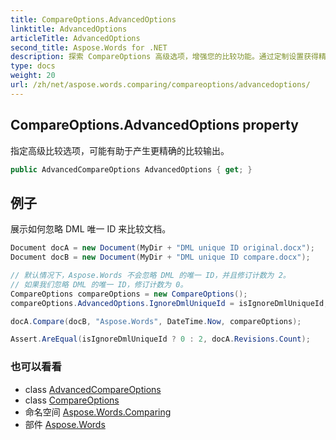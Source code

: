```yaml
---
title: CompareOptions.AdvancedOptions
linktitle: AdvancedOptions
articleTitle: AdvancedOptions
second_title: Aspose.Words for .NET
description: 探索 CompareOptions 高级选项，增强您的比较功能。通过定制设置获得精准结果，实现最佳输出。
type: docs
weight: 20
url: /zh/net/aspose.words.comparing/compareoptions/advancedoptions/
---
```

## CompareOptions.AdvancedOptions property

指定高级比较选项，可能有助于产生更精确的比较输出。

```csharp
public AdvancedCompareOptions AdvancedOptions { get; }
```

## 例子

展示如何忽略 DML 唯一 ID 来比较文档。

```csharp
Document docA = new Document(MyDir + "DML unique ID original.docx");
Document docB = new Document(MyDir + "DML unique ID compare.docx");

// 默认情况下，Aspose.Words 不会忽略 DML 的唯一 ID，并且修订计数为 2。
// 如果我们忽略 DML 的唯一 ID，修订计数为 0。
CompareOptions compareOptions = new CompareOptions();
compareOptions.AdvancedOptions.IgnoreDmlUniqueId = isIgnoreDmlUniqueId;

docA.Compare(docB, "Aspose.Words", DateTime.Now, compareOptions);

Assert.AreEqual(isIgnoreDmlUniqueId ? 0 : 2, docA.Revisions.Count);
```

### 也可以看看

* class [AdvancedCompareOptions](../../advancedcompareoptions/)
* class [CompareOptions](../)
* 命名空间 [Aspose.Words.Comparing](../../../aspose.words.comparing/)
* 部件 [Aspose.Words](../../../)
